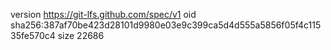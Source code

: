 version https://git-lfs.github.com/spec/v1
oid sha256:387af70be423d28101d9980e03e9c399ca5d4d555a5856f05f4c11535fe570c4
size 22686
